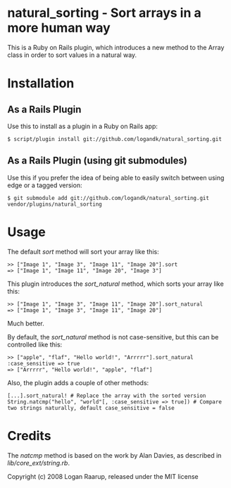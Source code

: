 natural_sorting - Sort arrays in a more human way
=================================================

This is a Ruby on Rails plugin, which introduces a new method to the Array
class in order to sort values in a natural way.



Installation
============

As a Rails Plugin
-----------------

Use this to install as a plugin in a Ruby on Rails app:

	$ script/plugin install git://github.com/logandk/natural_sorting.git


As a Rails Plugin (using git submodules)
----------------------------------------

Use this if you prefer the idea of being able to easily switch between using edge or a tagged version:

	$ git submodule add git://github.com/logandk/natural_sorting.git vendor/plugins/natural_sorting



Usage
=====

The default *sort* method will sort your array like this:

	>> ["Image 1", "Image 3", "Image 11", "Image 20"].sort
	=> ["Image 1", "Image 11", "Image 20", "Image 3"]

This plugin introduces the *sort_natural* method, which sorts your array like this:

	>> ["Image 1", "Image 3", "Image 11", "Image 20"].sort_natural
	=> ["Image 1", "Image 3", "Image 11", "Image 20"]

Much better.


By default, the *sort_natural* method is not case-sensitive, but this can be controlled like this:

	>> ["apple", "flaf", "Hello world!", "Arrrrr"].sort_natural :case_sensitive => true
	=> ["Arrrrr", "Hello world!", "apple", "flaf"]

Also, the plugin adds a couple of other methods:

	[...].sort_natural! # Replace the array with the sorted version
	String.natcmp("hello", "world"[, :case_sensitive => true]) # Compare two strings naturally, default case_sensitive = false



Credits
=======
The *natcmp* method is based on the work by Alan Davies, as described in *lib/core_ext/string.rb*.

Copyright (c) 2008 Logan Raarup, released under the MIT license
